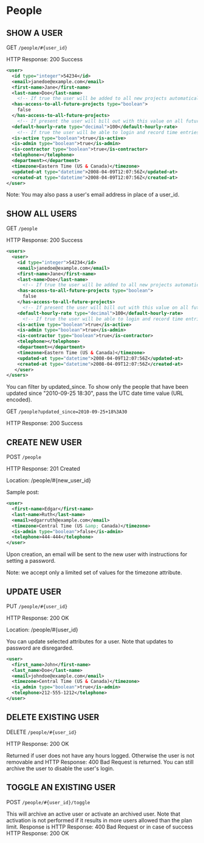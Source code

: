 # People

## SHOW A USER

GET `/people/#{user_id}`

HTTP Response: 200 Success

```xml
<user>
  <id type="integer">54234</id>
  <email>janedoe@example.com</email>
  <first-name>Jane</first-name>
  <last-name>Doe</last-name>
    <!-- If true the user will be added to all new projects automatically -->
  <has-access-to-all-future-projects type="boolean">
    false
  </has-access-to-all-future-projects>
    <!-- If present the user will bill out with this value on all future projects she is added to. To change existing rates You'll have to change the UserAssignment object -->
  <default-hourly-rate type="decimal">100</default-hourly-rate>
    <!-- If true the user will be able to login and record time entries -->
  <is-active type="boolean">true</is-active>
  <is-admin type="boolean">true</is-admin>
  <is-contractor type="boolean">true</is-contractor>
  <telephone></telephone>
  <department></department>
  <timezone>Eastern Time (US & Canada)</timezone>
  <updated-at type="datetime">2008-04-09T12:07:56Z</updated-at>
  <created-at type="datetime">2008-04-09T12:07:56Z</created-at>
</user>
```

Note: You may also pass a user's email address in place of a user_id.

## SHOW ALL USERS

GET `/people`

HTTP Response: 200 Success

```xml
<users>
  <user>
    <id type="integer">54234</id>
    <email>janedoe@example.com</email>
    <first-name>Jane</first-name>
    <last-name>Doe</last-name>
      <!-- If true the user will be added to all new projects automatically -->
    <has-access-to-all-future-projects type="boolean">
      false
    </has-access-to-all-future-projects>
      <!-- If present the user will bill out with this value on all future projects she is added to. To change existing rates you'll have to change the UserAssignment object -->
    <default-hourly-rate type="decimal">100</default-hourly-rate>
      <!-- If true the user will be able to login and record time entries -->
    <is-active type="boolean">true</is-active>
    <is-admin type="boolean">true</is-admin>
    <is-contractor type="boolean">true</is-contractor>
    <telephone></telephone>
    <department></department>
    <timezone>Eastern Time (US & Canada)</timezone>
    <updated-at type="datetime">2008-04-09T12:07:56Z</updated-at>
    <created-at type="datetime">2008-04-09T12:07:56Z</created-at>
   </user>
</users>
```

You can filter by updated_since. To show only the people that have been updated since "2010-09-25 18:30", pass the UTC date time value (URL encoded).

GET `/people?updated_since=2010-09-25+18%3A30`

HTTP Response: 200 Success

## CREATE NEW USER

POST `/people`

HTTP Response: 201 Created

Location: /people/#{new_user_id}

Sample post:

```xml
<user>
  <first-name>Edgar</first-name>
  <last-name>Ruth</last-name>
  <email>edgarruth@example.com</email>
  <timezone>Central Time (US &amp; Canada)</timezone>
  <is-admin type="boolean">false</is-admin>
  <telephone>444-444</telephone>
</user>
```

Upon creation, an email will be sent to the new user with instructions for setting a password.

Note: we accept only a limited set of values for the timezone attribute.

## UPDATE USER

PUT `/people/#{user_id}`

HTTP Response: 200 OK

Location: /people/#{user_id}

You can update selected attributes for a user. Note that updates to password are disregarded.

```xml
<user>
  <first_name>John</first-name>
  <last_name>Doe</last-name>
  <email>johndoe@example.com</email>
  <timezone>Central Time (US & Canada)</timezone>
  <is_admin type="boolean">true</is-admin>
  <telephone>212-555-1212</telephone>
</user>
```

## DELETE EXISTING USER

DELETE `/people/#{user_id}`

HTTP Response: 200 OK

Returned if user does not have any hours logged. Otherwise the user is not removable and HTTP Response: 400 Bad Request is returned. You can still archive the user to disable the user's login.

## TOGGLE AN EXISTING USER

POST `/people/#{user_id}/toggle`

This will archive an active user or activate an archived user. Note that activation is not performed if it results in more users allowed than the plan limit. Response is HTTP Response: 400 Bad Request or in case of success HTTP Response: 200 OK
